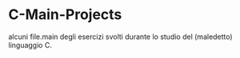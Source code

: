 # C-Main-Projects
alcuni file.main degli esercizi svolti durante lo studio del (maledetto) linguaggio C.
